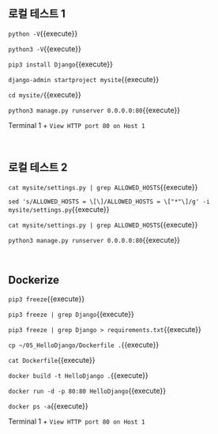 <br>

## 로컬 테스트 1

`python -V`{{execute}}

`python3 -V`{{execute}}

`pip3 install Django`{{execute}}

`django-admin startproject mysite`{{execute}}

`cd mysite/`{{execute}}

`python3 manage.py runserver 0.0.0.0:80`{{execute}}

Terminal 1 + `View HTTP port 80 on Host 1`

<br>

## 로컬 테스트 2

`cat mysite/settings.py | grep ALLOWED_HOSTS`{{execute}}

`sed 's/ALLOWED_HOSTS = \[\]/ALLOWED_HOSTS = \["*"\]/g' -i mysite/settings.py`{{execute}}

`cat mysite/settings.py | grep ALLOWED_HOSTS`{{execute}}

`python3 manage.py runserver 0.0.0.0:80`{{execute}}

<br>

## Dockerize

`pip3 freeze`{{execute}}

`pip3 freeze | grep Django`{{execute}}

`pip3 freeze | grep Django > requirements.txt`{{execute}}

`cp ~/05_HelloDjango/Dockerfile .`{{execute}}

`cat Dockerfile`{{execute}}

`docker build -t HelloDjango .`{{execute}}

`docker run -d -p 80:80 HelloDjango`{{execute}}

`docker ps -a`{{execute}}

Terminal 1 + `View HTTP port 80 on Host 1`
